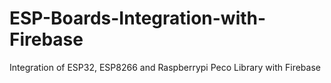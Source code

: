 # ESP-Boards-Integration-with-Firebase
Integration of ESP32, ESP8266 and Raspberrypi Peco Library with Firebase
